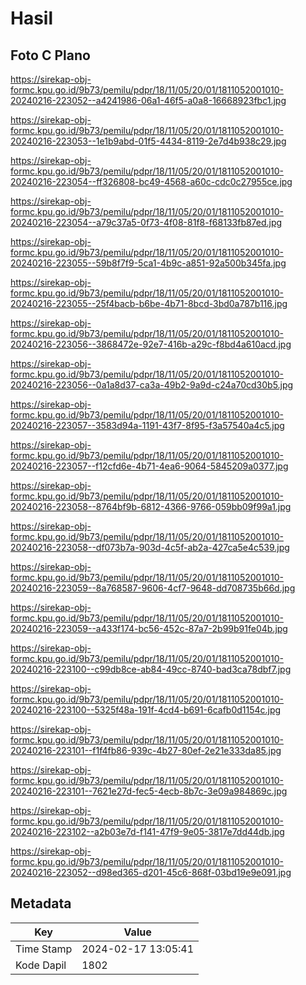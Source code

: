 # Hasil

## Foto C Plano

https://sirekap-obj-formc.kpu.go.id/9b73/pemilu/pdpr/18/11/05/20/01/1811052001010-20240216-223052--a4241986-06a1-46f5-a0a8-16668923fbc1.jpg

https://sirekap-obj-formc.kpu.go.id/9b73/pemilu/pdpr/18/11/05/20/01/1811052001010-20240216-223053--1e1b9abd-01f5-4434-8119-2e7d4b938c29.jpg

https://sirekap-obj-formc.kpu.go.id/9b73/pemilu/pdpr/18/11/05/20/01/1811052001010-20240216-223054--ff326808-bc49-4568-a60c-cdc0c27955ce.jpg

https://sirekap-obj-formc.kpu.go.id/9b73/pemilu/pdpr/18/11/05/20/01/1811052001010-20240216-223054--a79c37a5-0f73-4f08-81f8-f68133fb87ed.jpg

https://sirekap-obj-formc.kpu.go.id/9b73/pemilu/pdpr/18/11/05/20/01/1811052001010-20240216-223055--59b8f7f9-5ca1-4b9c-a851-92a500b345fa.jpg

https://sirekap-obj-formc.kpu.go.id/9b73/pemilu/pdpr/18/11/05/20/01/1811052001010-20240216-223055--25f4bacb-b6be-4b71-8bcd-3bd0a787b116.jpg

https://sirekap-obj-formc.kpu.go.id/9b73/pemilu/pdpr/18/11/05/20/01/1811052001010-20240216-223056--3868472e-92e7-416b-a29c-f8bd4a610acd.jpg

https://sirekap-obj-formc.kpu.go.id/9b73/pemilu/pdpr/18/11/05/20/01/1811052001010-20240216-223056--0a1a8d37-ca3a-49b2-9a9d-c24a70cd30b5.jpg

https://sirekap-obj-formc.kpu.go.id/9b73/pemilu/pdpr/18/11/05/20/01/1811052001010-20240216-223057--3583d94a-1191-43f7-8f95-f3a57540a4c5.jpg

https://sirekap-obj-formc.kpu.go.id/9b73/pemilu/pdpr/18/11/05/20/01/1811052001010-20240216-223057--f12cfd6e-4b71-4ea6-9064-5845209a0377.jpg

https://sirekap-obj-formc.kpu.go.id/9b73/pemilu/pdpr/18/11/05/20/01/1811052001010-20240216-223058--8764bf9b-6812-4366-9766-059bb09f99a1.jpg

https://sirekap-obj-formc.kpu.go.id/9b73/pemilu/pdpr/18/11/05/20/01/1811052001010-20240216-223058--df073b7a-903d-4c5f-ab2a-427ca5e4c539.jpg

https://sirekap-obj-formc.kpu.go.id/9b73/pemilu/pdpr/18/11/05/20/01/1811052001010-20240216-223059--8a768587-9606-4cf7-9648-dd708735b66d.jpg

https://sirekap-obj-formc.kpu.go.id/9b73/pemilu/pdpr/18/11/05/20/01/1811052001010-20240216-223059--a433f174-bc56-452c-87a7-2b99b91fe04b.jpg

https://sirekap-obj-formc.kpu.go.id/9b73/pemilu/pdpr/18/11/05/20/01/1811052001010-20240216-223100--c99db8ce-ab84-49cc-8740-bad3ca78dbf7.jpg

https://sirekap-obj-formc.kpu.go.id/9b73/pemilu/pdpr/18/11/05/20/01/1811052001010-20240216-223100--5325f48a-191f-4cd4-b691-6cafb0d1154c.jpg

https://sirekap-obj-formc.kpu.go.id/9b73/pemilu/pdpr/18/11/05/20/01/1811052001010-20240216-223101--f1f4fb86-939c-4b27-80ef-2e21e333da85.jpg

https://sirekap-obj-formc.kpu.go.id/9b73/pemilu/pdpr/18/11/05/20/01/1811052001010-20240216-223101--7621e27d-fec5-4ecb-8b7c-3e09a984869c.jpg

https://sirekap-obj-formc.kpu.go.id/9b73/pemilu/pdpr/18/11/05/20/01/1811052001010-20240216-223102--a2b03e7d-f141-47f9-9e05-3817e7dd44db.jpg

https://sirekap-obj-formc.kpu.go.id/9b73/pemilu/pdpr/18/11/05/20/01/1811052001010-20240216-223052--d98ed365-d201-45c6-868f-03bd19e9e091.jpg


## Metadata

| Key        | Value               |
| ---------- | ------------------- |
| Time Stamp | 2024-02-17 13:05:41 |
| Kode Dapil | 1802                |



